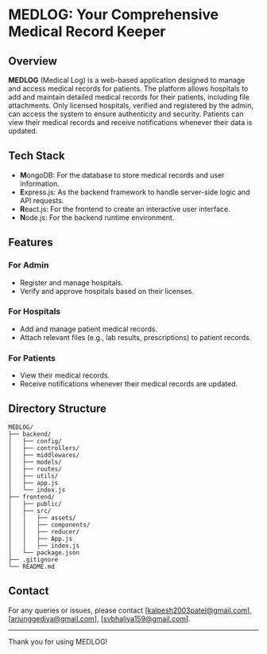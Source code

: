 # MEDLOG: Your Comprehensive Medical Record Keeper

## Overview

**MEDLOG** (Medical Log) is a web-based application designed to manage and access medical records for patients. The platform allows hospitals to add and maintain detailed medical records for their patients, including file attachments. Only licensed hospitals, verified and registered by the admin, can access the system to ensure authenticity and security. Patients can view their medical records and receive notifications whenever their data is updated.

## Tech Stack

- **M**ongoDB: For the database to store medical records and user information.
- **E**xpress.js: As the backend framework to handle server-side logic and API requests.
- **R**eact.js: For the frontend to create an interactive user interface.
- **N**ode.js: For the backend runtime environment.

## Features

### For Admin

- Register and manage hospitals.
- Verify and approve hospitals based on their licenses.

### For Hospitals

- Add and manage patient medical records.
- Attach relevant files (e.g., lab results, prescriptions) to patient records.

### For Patients

- View their medical records.
- Receive notifications whenever their medical records are updated.

## Directory Structure

```
MEDLOG/
├── backend/
│   ├── config/
│   ├── controllers/
│   ├── middlewares/
│   ├── models/
│   ├── routes/
│   ├── utils/
│   ├── app.js
│   └── index.js
├── frontend/
│   ├── public/
│   ├── src/
│   │   ├── assets/
│   │   ├── components/
│   │   ├── reducer/
│   │   ├── App.js
│   │   ├── index.js
│   └── package.json
├── .gitignore
└── README.md
```

## Contact

For any queries or issues, please contact [kalpesh2003patel@gmail.com], [arjunggediya@gmail.com], [svbhaliya159@gmail.com].

---

Thank you for using MEDLOG!
